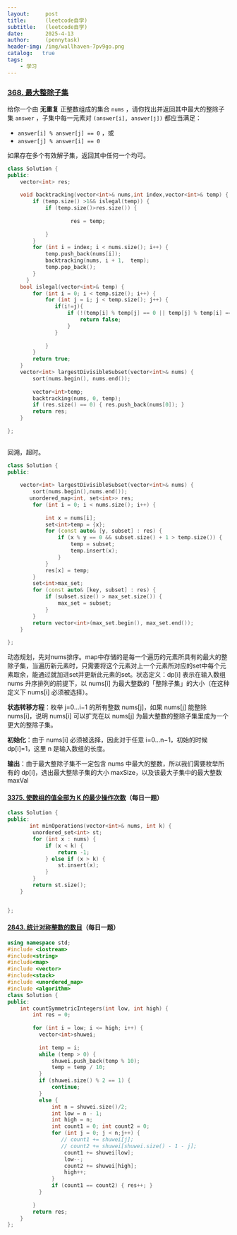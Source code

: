 ```yaml
---
layout:     post
title:      (leetcode自学)
subtitle:   (leetcode自学)
date:       2025-4-13
author:     (pennytask)
header-img: /img/wallhaven-7pv9go.png
catalog:   true
tags:
    - 学习
---
```


### [368. 最大整除子集](https://leetcode.cn/problems/largest-divisible-subset/)

给你一个由 **无重复** 正整数组成的集合 `nums` ，请你找出并返回其中最大的整除子集 `answer` ，子集中每一元素对 `(answer[i], answer[j])` 都应当满足：

- `answer[i] % answer[j] == 0` ，或
- `answer[j] % answer[i] == 0`

如果存在多个有效解子集，返回其中任何一个均可。

```c++
class Solution {
public:  
    vector<int> res;
    
    void backtracking(vector<int>& nums,int index,vector<int>& temp) {
        if (temp.size() >1&& islegal(temp)) {
            if (temp.size()>res.size()) {
                
                    res = temp;
                
            }
        }
        for (int i = index; i < nums.size(); i++) {
            temp.push_back(nums[i]);
            backtracking(nums, i + 1,  temp);
            temp.pop_back();
        }
      }
    bool islegal(vector<int>& temp) {
        for (int i = 0; i < temp.size(); i++) {
            for (int j = i; j < temp.size(); j++) {
               if(i!=j){
                   if (!(temp[i] % temp[j] == 0 || temp[j] % temp[i] == 0)) {
                       return false; 
                   }
               }
                
            }
        }
        return true;
    }
    vector<int> largestDivisibleSubset(vector<int>& nums) {
        sort(nums.begin(), nums.end());
        
        vector<int>temp;
        backtracking(nums, 0, temp);
        if (res.size() == 0) { res.push_back(nums[0]); }
        return res;
    }
    
};
     
```

   回溯，超时。

```c++
class Solution {
public:  
    
    vector<int> largestDivisibleSubset(vector<int>& nums) {
        sort(nums.begin(),nums.end());
       unordered_map<int, set<int>> res;
        for (int i = 0; i < nums.size(); i++) {
          
            int x = nums[i]; 
            set<int>temp = {x};
            for (const auto& [y, subset] : res) {
                if (x % y == 0 && subset.size() + 1 > temp.size()) {
                    temp = subset;
                    temp.insert(x);
                }
            }
            res[x] = temp;
        }
        set<int>max_set;
        for (const auto& [key, subset] : res) {
            if (subset.size() > max_set.size()) {
                max_set = subset;
            }
        }
        return vector<int>(max_set.begin(), max_set.end());
    }
    
};
```

  动态规划，先对nums排序。map中存储的是每一个遍历的元素所具有的最大的整除子集，当遍历新元素时，只需要将这个元素对上一个元素所对应的set中每个元素取余，能通过就加进set并更新此元素的set。状态定义：dp[i] 表示在输入数组 nums 升序排列的前提下，以 nums[i] 为最大整数的「整除子集」的大小（在这种定义下 nums[i] 必须被选择）。

**状态转移方程**：枚举 j=0…i−1 的所有整数 nums[j]，如果 nums[j] 能整除 nums[i]，说明 nums[i] 可以扩充在以 nums[j] 为最大整数的整除子集里成为一个更大的整除子集。

**初始化**：由于 nums[i] 必须被选择，因此对于任意 i=0…n−1，初始的时候 dp[i]=1，这里 n 是输入数组的长度。

**输出**：由于最大整除子集不一定包含 nums 中最大的整数，所以我们需要枚举所有的 dp[i]，选出最大整除子集的大小 maxSize，以及该最大子集中的最大整数 maxVal

#### [3375. 使数组的值全部为 K 的最少操作次数](https://leetcode.cn/problems/minimum-operations-to-make-array-values-equal-to-k/)（每日一题）

```c++
class Solution {
public:
       int minOperations(vector<int>& nums, int k) {
        unordered_set<int> st;
        for (int x : nums) {
            if (x < k) {
                return -1;
            } else if (x > k) {
                st.insert(x);
            }
        }
        return st.size();
    }


};
```

#### [2843. 统计对称整数的数目](https://leetcode.cn/problems/count-symmetric-integers/)（每日一题）

```c++
using namespace std;
#include <iostream>
#include<string>
#include<map>
#include <vector>
#include<stack>
#include <unordered_map>
#include <algorithm>
class Solution {
public:
    int countSymmetricIntegers(int low, int high) {
        int res = 0;
       
        for (int i = low; i <= high; i++) {
          vector<int>shuwei;
      
          int temp = i;
          while (temp > 0) {
              shuwei.push_back(temp % 10);
              temp = temp / 10;
          }
          if (shuwei.size() % 2 == 1) {
              continue;
          }
          else {
              int n = shuwei.size()/2;
              int low = n - 1;
              int high = n;
              int count1 = 0; int count2 = 0;
              for (int j = 0; j < n;j++) {
                 // count1 += shuwei[j];
                 // count2 += shuwei[shuwei.size() - 1 - j];
                  count1 += shuwei[low];
                  low--;
                  count2 += shuwei[high];
                  high++;
              }
              if (count1 == count2) { res++; }
          }
         
        }
        return res;
    }
};
    
```

